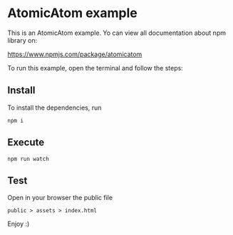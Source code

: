 # AtomicAtom example
This is an AtomicAtom example. Yo can view all documentation about npm library on:

<a href="https://www.npmjs.com/package/atomicatom" target="_blank">https://www.npmjs.com/package/atomicatom</a>

To run this example, open the terminal and follow the steps:

## Install
To install the dependencies, run
    
    npm i

## Execute
    npm run watch

## Test
Open in your browser the public file

    public > assets > index.html

Enjoy :)